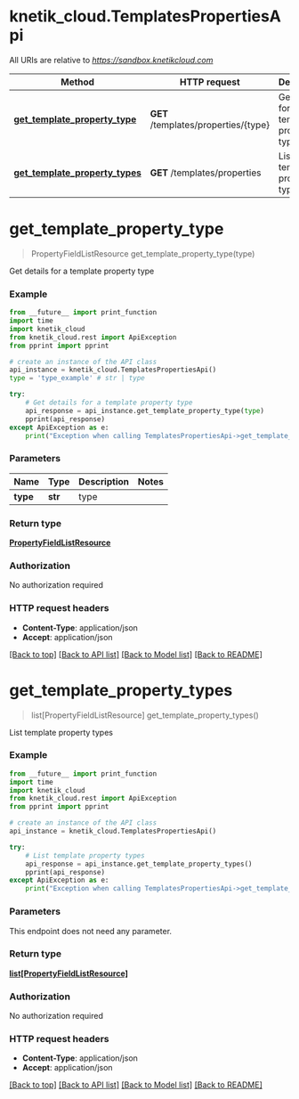 # knetik_cloud.TemplatesPropertiesApi

All URIs are relative to *https://sandbox.knetikcloud.com*

Method | HTTP request | Description
------------- | ------------- | -------------
[**get_template_property_type**](TemplatesPropertiesApi.md#get_template_property_type) | **GET** /templates/properties/{type} | Get details for a template property type
[**get_template_property_types**](TemplatesPropertiesApi.md#get_template_property_types) | **GET** /templates/properties | List template property types


# **get_template_property_type**
> PropertyFieldListResource get_template_property_type(type)

Get details for a template property type

### Example 
```python
from __future__ import print_function
import time
import knetik_cloud
from knetik_cloud.rest import ApiException
from pprint import pprint

# create an instance of the API class
api_instance = knetik_cloud.TemplatesPropertiesApi()
type = 'type_example' # str | type

try: 
    # Get details for a template property type
    api_response = api_instance.get_template_property_type(type)
    pprint(api_response)
except ApiException as e:
    print("Exception when calling TemplatesPropertiesApi->get_template_property_type: %s\n" % e)
```

### Parameters

Name | Type | Description  | Notes
------------- | ------------- | ------------- | -------------
 **type** | **str**| type | 

### Return type

[**PropertyFieldListResource**](PropertyFieldListResource.md)

### Authorization

No authorization required

### HTTP request headers

 - **Content-Type**: application/json
 - **Accept**: application/json

[[Back to top]](#) [[Back to API list]](../README.md#documentation-for-api-endpoints) [[Back to Model list]](../README.md#documentation-for-models) [[Back to README]](../README.md)

# **get_template_property_types**
> list[PropertyFieldListResource] get_template_property_types()

List template property types

### Example 
```python
from __future__ import print_function
import time
import knetik_cloud
from knetik_cloud.rest import ApiException
from pprint import pprint

# create an instance of the API class
api_instance = knetik_cloud.TemplatesPropertiesApi()

try: 
    # List template property types
    api_response = api_instance.get_template_property_types()
    pprint(api_response)
except ApiException as e:
    print("Exception when calling TemplatesPropertiesApi->get_template_property_types: %s\n" % e)
```

### Parameters
This endpoint does not need any parameter.

### Return type

[**list[PropertyFieldListResource]**](PropertyFieldListResource.md)

### Authorization

No authorization required

### HTTP request headers

 - **Content-Type**: application/json
 - **Accept**: application/json

[[Back to top]](#) [[Back to API list]](../README.md#documentation-for-api-endpoints) [[Back to Model list]](../README.md#documentation-for-models) [[Back to README]](../README.md)

